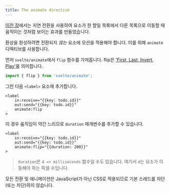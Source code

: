 ```yaml
---
title: The animate directive
---
```


[이전 장](/tutorial/deferred-transitions)에서는 지연 전환을 사용하여 요소가 한 할일 목록에서 다른 목록으로 이동할 때 움직이는 것처럼 보이는 효과를 만들었습니다.

환상을 완성하려면 전환되지 *않는* 요소에 모션을 적용해야 합니다. 이를 위해 `animate` 디렉티브를 사용합니다.

먼저 `svelte/animate`에서 `flip` 함수를 가져옵니다. flip은 ['First, Last, Invert, Play'](https://aerotwist.com/blog/flip-your-animations/)를 의미합니다.

```js
import { flip } from 'svelte/animate';
```

그런 다음 `<label>` 요소에 추가합니다.

```svelte
<label
	in:receive="{{key: todo.id}}"
	out:send="{{key: todo.id}}"
	animate:flip
>
```

이 경우 움직임이 약간 느리므로 `duration` 매개변수를 추가할 수 있습니다.

```svelte
<label
	in:receive="{{key: todo.id}}"
	out:send="{{key: todo.id}}"
	animate:flip="{{duration: 200}}"
>
```

> `duration`은 `d => milliseconds` 함수일 수도 있습니다. 여기서 `d`는 요소가 이동해야 하는 픽셀 수입니다.

모든 전환 및 애니메이션은 JavaScript가 아닌 CSS로 적용되므로 기본 스레드를 차단(또는 차단)하지 않습니다.
